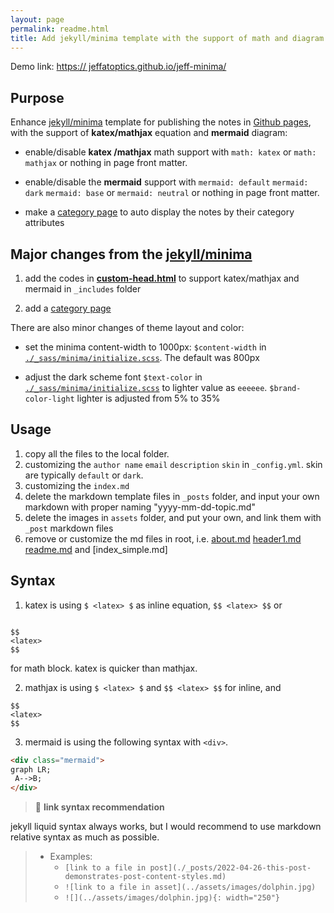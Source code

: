```yaml
---
layout: page
permalink: readme.html
title: Add jekyll/minima template with the support of math and diagram - katex (mathjax) and  mermaid
---
```


Demo link: [https:// jeffatoptics.github.io/jeff-minima/](https://jeffatoptics.github.io/jeff-minima/)

## Purpose

Enhance [jekyll/minima](https://github.com/jekyll/minima) template for publishing the notes in [Github pages](https://pages.github.com
), with the support of **katex/mathjax** equation and **mermaid** diagram:

- enable/disable **katex /mathjax** math support with `math: katex` or `math: mathjax` or nothing in page front matter.

- enable/disable the **mermaid** support with `mermaid: default` `mermaid: dark` `mermaid: base` or `mermaid: neutral`  or nothing in page front matter.  

- make a [category page](./category.md) to auto display the notes by their category attributes

## Major changes from the [jekyll/minima](https://github.com/jekyll/minima)


1. add the codes in **[custom-head.html](_includes/custom-head.html)** to support katex/mathjax and mermaid in `_includes` folder

1. add a [category page](./category.md)

There are also minor changes of theme layout and color:

- set the minima content-width to 1000px: `$content-width` in [`./_sass/minima/initialize.scss`](./_sass/minima/initialize.scss). The default was 800px

- adjust the dark scheme font `$text-color` in [`./_sass/minima/initialize.scss`](./_sass/minima/initialize.scss) to lighter value as `eeeeee`. `$brand-color-light` lighter is adjusted from 5% to 35%


## Usage

1. copy all the files to the local folder.
1. customizing the `author name` `email` `description` `skin` in `_config.yml`. skin are typically `default` or `dark`.
1. customizing the `index.md`
1. delete the markdown template files in `_posts` folder, and input your own markdown with proper naming "yyyy-mm-dd-topic.md"
1. delete the images in `assets` folder, and put your own, and link them with `_post` markdown files
1. remove or customize the md files in root, i.e. [about.md](about.md) [header1.md](header1.md) [readme.md](readme.md) and [index_simple.md]

## Syntax

1. katex  is using `$ <latex> $` as inline equation, `$$ <latex> $$`  or 

```

$$
<latex>
$$

``` 

for math block. katex is quicker than mathjax. 

2. mathjax is using `$ <latex> $` and `$$ <latex> $$` for inline, and

```
$$
<latex>
$$
``` 

3. mermaid is using the following syntax with `<div>`.

```html
<div class="mermaid">
graph LR;
 A-->B;
</div>
```
> 📑 **link syntax recommendation**

jekyll liquid syntax always works, but I would recommend to use markdown relative syntax as much as possible. 
>- Examples:
>    - `[link to a file in post](./_posts/2022-04-26-this-post-demonstrates-post-content-styles.md)`
>    - `![link to a file in asset](../assets/images/dolphin.jpg)`
>    - `![](../assets/images/dolphin.jpg){: width="250"}`  
